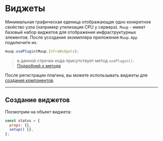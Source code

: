 # Виджеты

Минимальная графическая еденица отображающая одно конкретное свойство узла (например утилизация CPU у сервера).
`Muup` - имеет базовый набор виджетов для отображения инфраструктурных элементов. После усоздания экземпляра приложения `Muup.App` подключите их.

```js
muup.usePlugin(Muup.InfraWidgets);
```

> в данной строчке кода присутствует метод `usePlugin()`.
> [Подробней о методе]()

После регистрации плагина, вы можете использывать виджеты для [создания компонентов]().

---

## Создание виджетов

Посмотрим на объект виджета:

```js
const status = {
  props: {},
  setup() {},
};
```
